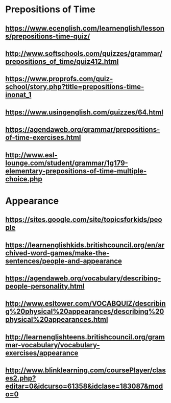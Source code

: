 # Prepositions of Time
## https://www.ecenglish.com/learnenglish/lessons/prepositions-time-quiz/
## http://www.softschools.com/quizzes/grammar/prepositions_of_time/quiz412.html
## https://www.proprofs.com/quiz-school/story.php?title=prepositions-time-inonat_1
## https://www.usingenglish.com/quizzes/64.html
## https://agendaweb.org/grammar/prepositions-of-time-exercises.html
## http://www.esl-lounge.com/student/grammar/1g179-elementary-prepositions-of-time-multiple-choice.php
# Appearance
## https://sites.google.com/site/topicsforkids/people
## https://learnenglishkids.britishcouncil.org/en/archived-word-games/make-the-sentences/people-and-appearance
## https://agendaweb.org/vocabulary/describing-people-personality.html
## http://www.esltower.com/VOCABQUIZ/describing%20physical%20appearances/describing%20physical%20appearances.html
## http://learnenglishteens.britishcouncil.org/grammar-vocabulary/vocabulary-exercises/appearance
## http://www.blinklearning.com/coursePlayer/clases2.php?editar=0&idcurso=61358&idclase=183087&modo=0
